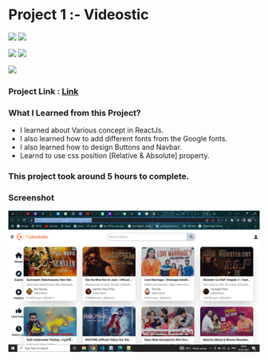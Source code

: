 # Project 1 :- Videostic

![](https://img.shields.io/badge/iNeuron-LCO-red)
![](https://img.shields.io/badge/Hitesh--Choudhary-Full--stack--js--bootcamp-yellow)

![](https://img.shields.io/badge/HTML-CSS-orange)
![](https://img.shields.io/badge/JS-REACTJS-blueviolet)

![](https://img.shields.io/badge/Hrishikesh--Kumbhar-Software--Engineer-blue)

### Project Link : [Link](https://videostic-hrishikumbhar5151-gmailcom.vercel.app/)

### What I Learned from this Project?

- I learned about Various concept in ReactJs.
- I also learned how to add different fonts from the Google fonts.
- I also learned how to design Buttons and Navbar.
- Learnd to use css position [Relative & Absolute] property.

### This project took around 5 hours to complete.

### Screenshot

![](./src/assets/video.png)
